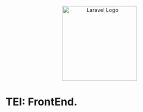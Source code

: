<p align="center"><a href="https://www.tei.com.ve/" target="_blank"><img src="https://raw.githubusercontent.com/ubiot-alejandro/teiApp/main/imagenes/iconos/TEI.png" width="200" alt="Laravel Logo"></a></p>

# TEI: FrontEnd.
